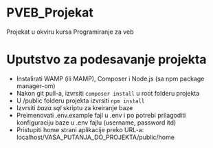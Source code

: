 # PVEB_Projekat
Projekat u okviru kursa Programiranje za veb

# Uputstvo za podesavanje projekta
- Instalirati WAMP (ili MAMP), Composer i Node.js (sa npm package manager-om)
- Nakon git pull-a, izvrsiti `composer install` u root folderu projekta
- U /public folderu projekta izvrsiti `npm install`
- Izvrsiti *baza.sql* skriptu za kreiranje baze 
- Preimenovati .env.example fajl u .env i po potrebi prilagoditi konfiguraciju baze u .env fajlu (username, password itd)
- Pristupiti home strani aplikacije preko URL-a: localhost/VASA_PUTANJA_DO_PROJEKTA/public/home
